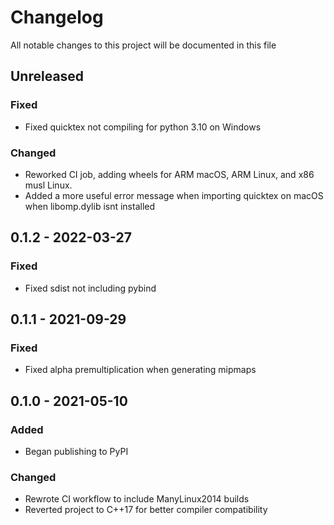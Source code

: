 # Changelog

All notable changes to this project will be documented in this file

## Unreleased

### Fixed

- Fixed quicktex not compiling for python 3.10 on Windows

### Changed

- Reworked CI job, adding wheels for ARM macOS, ARM Linux, and x86 musl Linux.
- Added a more useful error message when importing quicktex on macOS when libomp.dylib isnt installed


## 0.1.2 - 2022-03-27

### Fixed

- Fixed sdist not including pybind


## 0.1.1 - 2021-09-29

### Fixed

- Fixed alpha premultiplication when generating mipmaps


## 0.1.0 - 2021-05-10

### Added

- Began publishing to PyPI

### Changed

- Rewrote CI workflow to include ManyLinux2014 builds
- Reverted project to C++17 for better compiler compatibility